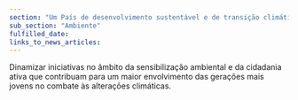 ```yaml
---
section: "Um País de desenvolvimento sustentável e de transição climática"
sub_section: "Ambiente"
fulfilled_date:
links_to_news_articles:
---
```


Dinamizar iniciativas no âmbito da sensibilização ambiental e da cidadania ativa que contribuam para um maior envolvimento das gerações mais jovens no combate às alterações climáticas.